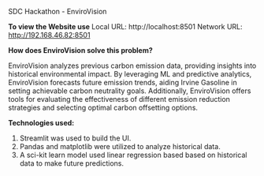 SDC Hackathon - EnviroVision

**To view the Website use** 
  Local URL: http://localhost:8501
  Network URL: http://192.168.46.82:8501

**How does EnviroVision solve this problem?**

EnviroVision analyzes previous carbon emission data, providing insights into historical environmental impact.
By leveraging ML and predictive analytics, EnviroVision forecasts future emission trends, aiding Irvine Gasoline in setting achievable carbon neutrality goals.
Additionally, EnviroVision offers tools for evaluating the effectiveness of different emission reduction strategies and selecting optimal carbon offsetting options.

**Technologies used:**
1. Streamlit was used to build the UI.
2. Pandas and matplotlib were utilized to analyze historical data.
3. A sci-kit learn model used linear regression based based on historical data to make future predictions.

